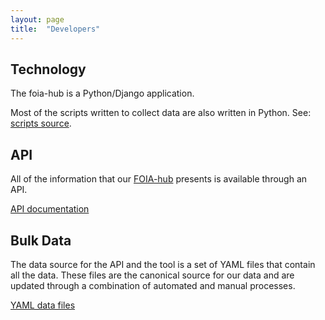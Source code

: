 ```yaml
---
layout: page
title:  "Developers"
---
```


## Technology

The foia-hub is a Python/Django application.

Most of the scripts written to collect data are also written in Python. See:
[scripts source](https://github.com/18F/foia/tree/master/contacts).

## API

All of the information that our <a href="https://foia.18f.us">FOIA-hub</a>
presents is available through an API. 

[API documentation](http://foia-hub.readthedocs.org/en/latest/)

## Bulk Data

The data source for the API and the tool is a set of YAML files that contain
all the data. These files are the canonical source for our data and are updated
through a combination of automated and manual processes. 

[YAML data files](https://github.com/18F/foia/tree/master/contacts/data)
